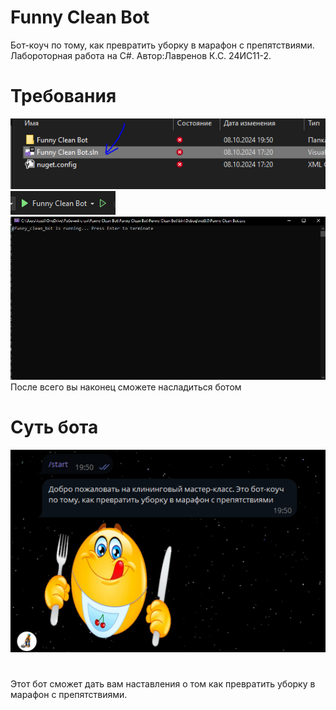 # Funny Clean Bot
Бот-коуч по тому, как превратить уборку в марафон с препятствиями.
Лабороторная работа на C#.
Автор:Лавренов К.С. 24ИС11-2.
# Требования
![alt text](image.PNG)
![alt text](image1.PNG)
![alt text](image2.PNG)
После всего вы наконец сможете насладиться ботом
# Суть бота
![alt text](image3.PNG)
#
Этот бот сможет дать вам наставления о том как превратить уборку в марафон с препятствиями.
